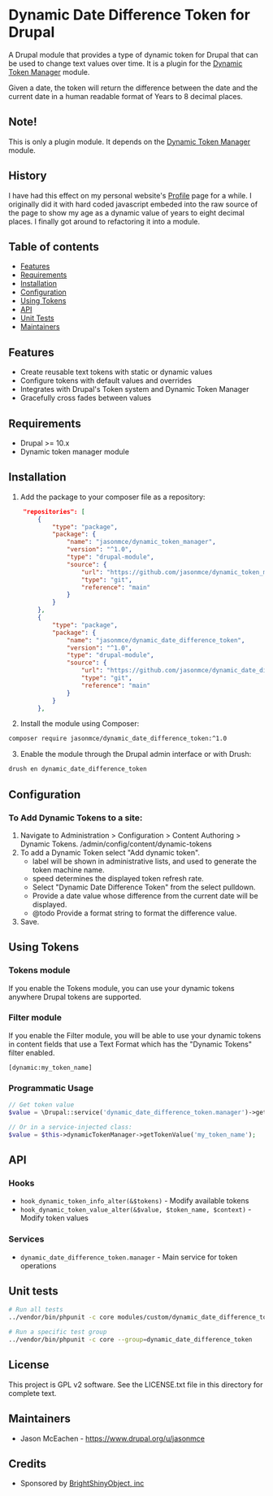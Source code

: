 # Dynamic Date Difference Token for Drupal

A Drupal module that provides a type of dynamic token for Drupal that can be used to change text values over time.  It is a plugin for the [Dynamic Token Manager](https://www.drupal.org/project/dynamic_token_manager) module.

Given a date, the token will return the difference between the date and the current date in a human readable format of Years to 8 decimal places.

## Note!
This is only a plugin module.  It depends on the [Dynamic Token Manager](https://www.drupal.org/project/dynamic_token_manager) module.

## History

I have had this effect on my personal website's [Profile](https://www.JasonMcEachen.com/profile) page for a while.  I originally did it with hard coded javascript embeded into the raw source of the page to show my age as a dynamic value of years to eight decimal places.  I finally got around to refactoring it into a module.

## Table of contents

- [Features](#features)
- [Requirements](#requirements)
- [Installation](#installation)
- [Configuration](#configuration)
- [Using Tokens](#using-tokens)
- [API](#api)
- [Unit Tests](#unit-tests)
- [Maintainers](#maintainers)

## Features

- Create reusable text tokens with static or dynamic values
- Configure tokens with default values and overrides
- Integrates with Drupal's Token system and Dynamic Token Manager
- Gracefully cross fades between values

## Requirements

- Drupal >= 10.x
- Dynamic token manager module

## Installation

1. Add the package to your composer file as a repository:

```json
    "repositories": [
        {
            "type": "package",
            "package": {
                "name": "jasonmce/dynamic_token_manager",
                "version": "^1.0",
                "type": "drupal-module",
                "source": {
                    "url": "https://github.com/jasonmce/dynamic_token_manager.git",
                    "type": "git",
                    "reference": "main"
                }
            }
        },
        {
            "type": "package",
            "package": {
                "name": "jasonmce/dynamic_date_difference_token",
                "version": "^1.0",
                "type": "drupal-module",
                "source": {
                    "url": "https://github.com/jasonmce/dynamic_date_difference_token.git",
                    "type": "git",
                    "reference": "main"
                }
            }
        },
```

2. Install the module using Composer:

```bash
composer require jasonmce/dynamic_date_difference_token:^1.0
```

3. Enable the module through the Drupal admin interface or with Drush:

```bash
drush en dynamic_date_difference_token
```

## Configuration

### To Add Dynamic Tokens to a site:

1. Navigate to Administration > Configuration > Content Authoring > Dynamic Tokens.
    /admin/config/content/dynamic-tokens
2. To add a Dynamic Token select "Add dynamic token".
      - label will be shown in administrative lists, and used to generate the token machine name.
      - speed determines the displayed token refresh rate.
      - Select "Dynamic Date Difference Token" from the select pulldown.
      - Provide a date value whose difference from the current date will be displayed.
      - @todo Provide a format string to format the difference value.
3. Save.


## Using Tokens

### Tokens module

If you enable the Tokens module, you can use your dynamic tokens anywhere Drupal tokens are supported.

### Filter module

If you enable the Filter module, you will be able to use your dynamic tokens in content fields that use a Text Format which has the "Dynamic Tokens" filter enabled.


```
[dynamic:my_token_name]
```

### Programmatic Usage

```php
// Get token value
$value = \Drupal::service('dynamic_date_difference_token.manager')->getTokenValue('my_token_name');

// Or in a service-injected class:
$value = $this->dynamicTokenManager->getTokenValue('my_token_name');
```

## API

### Hooks

- `hook_dynamic_token_info_alter(&$tokens)` - Modify available tokens
- `hook_dynamic_token_value_alter(&$value, $token_name, $context)` - Modify token values

### Services

- `dynamic_date_difference_token.manager` - Main service for token operations

## Unit tests

```bash
# Run all tests
../vendor/bin/phpunit -c core modules/custom/dynamic_date_difference_token/tests

# Run a specific test group
../vendor/bin/phpunit -c core --group=dynamic_date_difference_token
```

## License

This project is GPL v2 software. See the LICENSE.txt file in this directory for complete text.

## Maintainers

- Jason McEachen - https://www.drupal.org/u/jasonmce

## Credits

- Sponsored by [BrightShinyObject, inc](https://www.brightshinyobject.com)
